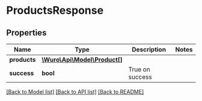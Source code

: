 # ProductsResponse

## Properties
Name | Type | Description | Notes
------------ | ------------- | ------------- | -------------
**products** | [**\Wuro\Api\Model\Product[]**](Product.md) |  | 
**success** | **bool** | True on success | 

[[Back to Model list]](../../README.md#documentation-for-models) [[Back to API list]](../../README.md#documentation-for-api-endpoints) [[Back to README]](../../README.md)

